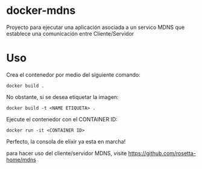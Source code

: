 # docker-mdns
Proyecto para ejecutar una aplicación asociada a un servico MDNS que establece una comunicación entre Cliente/Servidor 

# Uso
Crea el contenedor por medio del siguiente comando:
```
docker build .
```
No obstante, si se desea etiquetar la imagen:

```
docker build -t <NAME ETIQUETA> .
```
Ejecute el contenedor con el CONTAINER ID:
```
docker run -it <CONTAINER ID>
```
Perfecto, la consola de elixir ya esta en marcha! 

para hacer uso del cliente/servidor MDNS, 
visite https://github.com/rosetta-home/mdns

